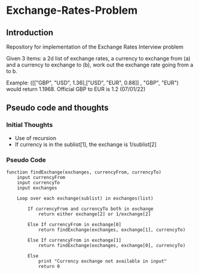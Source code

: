 # Exchange-Rates-Problem

## Introduction
Repository for implementation of the Exchange Rates Interview problem

Given 3 items: a 2d list of exchange rates, a currency to exchange from (a) and a currency to exchange to (b), work out the exchange rate going from a to b.

Example: ([["GBP", "USD", 1.36],["USD", "EUR", 0.88]] , "GBP", "EUR") would return 1.1968. Official GBP to EUR is 1.2 (07/01/22)

## Pseudo code and thoughts
### Initial Thoughts
- Use of recursion
- If currency is in the sublist[1], the exchange is 1/sublist[2]

### Pseudo Code

```
function findExchange(exchanges, currencyFrom, currencyTo)
    input currencyFrom
    input currencyTo
    input exchanges

    Loop over each exchange(sublist) in exchanges(list)

        If currencyFrom and currencyTo both in exchange
            return either exchange[2] or 1/exchange[2]
    
        Else If currencyFrom in exchange[0]
            return findExchange(exchanges, exchange[1], currencyTo)
        
        Else If currencyFrom in exchange[1]
            return findExchange(exchanges, exchange[0], currencyTo)

        Else 
            print "Currency exchange not available in input"
            return 0

```
